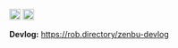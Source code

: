 [<img src="https://devin.ai/assets/askdeepwiki.png" alt="Ask DeepWiki" height="20"/>](https://deepwiki.com/RobPruzan/zenbu)
<img src="https://img.shields.io/badge/🚧-Under%20Construction-yellow" alt="Under Construction" height="20"/>


**Devlog:**
<a href="https://rob.directory/zenbu-devlog">https://rob.directory/zenbu-devlog</a>
